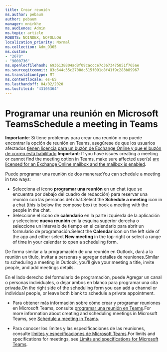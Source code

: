 ```yaml
---
title: Crear reunión
ms.author: pebaum
author: pebaum
manager: mnirkhe
ms.audience: Admin
ms.topic: article
ROBOTS: NOINDEX, NOFOLLOW
localization_priority: Normal
ms.collection: Adm_O365
ms.custom:
- "2678"
- "9000736"
ms.openlocfilehash: 6936138804ad8f09caccce7c3673475851f765ae
ms.sourcegitcommit: 83c644c35c2700dc515f091c8f41f9c283b89967
ms.translationtype: MT
ms.contentlocale: es-ES
ms.lasthandoff: 04/02/2020
ms.locfileid: "43105364"
---
```

# <a name="schedule-a-meeting-in-teams"></a><span data-ttu-id="f423e-102">Programar una reunión en Microsoft Teams</span><span class="sxs-lookup"><span data-stu-id="f423e-102">Schedule a meeting in Teams</span></span>

<span data-ttu-id="f423e-103">**Importante**: Si tiene problemas para crear una reunión o no puede encontrar la opción de reunión en Teams, asegúrese de que los usuarios afectados [tienen licencia para un buzón de Exchange Online y que el buzón de correo está habilitado](https://docs.microsoft.com/exchange/recipients-in-exchange-online/create-user-mailboxes).</span><span class="sxs-lookup"><span data-stu-id="f423e-103">**Important**: If you have issues creating a meeting or cannot find the meeting option in Teams, make sure affected user(s) [are licensed for an Exchange Online mailbox and the mailbox is enabled](https://docs.microsoft.com/exchange/recipients-in-exchange-online/create-user-mailboxes).</span></span>

<span data-ttu-id="f423e-104">Puede programar una reunión de dos maneras:</span><span class="sxs-lookup"><span data-stu-id="f423e-104">You can schedule a meeting in two ways:</span></span> 

- <span data-ttu-id="f423e-105">Selecciona el icono **programar una reunión** en un chat (que se encuentra por debajo del cuadro de redacción) para reservar una reunión con las personas del chat.</span><span class="sxs-lookup"><span data-stu-id="f423e-105">Select the **Schedule a meeting** icon in a chat (this is below the compose box) to book a meeting with the people in the chat.</span></span>
- <span data-ttu-id="f423e-106">Seleccione el icono de **calendario** en la parte izquierda de la aplicación y seleccione **nueva reunión** en la esquina superior derecha o seleccione un intervalo de tiempo en el calendario para abrir un formulario de programación.</span><span class="sxs-lookup"><span data-stu-id="f423e-106">Select the **Calendar** icon on the left side of the app and either select **New meeting** in the top-right or select a range of time in your calendar to open a scheduling form.</span></span>

<span data-ttu-id="f423e-107">De forma similar a la programación de una reunión en Outlook, dará a la reunión un título, invitar a personas y agregar detalles de reuniones.</span><span class="sxs-lookup"><span data-stu-id="f423e-107">Similar to scheduling a meeting in  Outlook, you'll give your meeting a title, invite people, and add meetings details.</span></span>

<span data-ttu-id="f423e-108">En el lado derecho del formulario de programación, puede Agregar un canal o personas individuales, o dejar ambos en blanco para programar una cita privada.</span><span class="sxs-lookup"><span data-stu-id="f423e-108">On the right side of the scheduling form you can add a channel or individual people, or leave both blank to schedule a private appointment.</span></span>

- <span data-ttu-id="f423e-109">Para obtener más información sobre cómo crear y programar reuniones en Microsoft Teams, consulte [programar una reunión en Teams](https://support.office.com/article/Schedule-a-meeting-in-Teams-943507a9-8583-4c58-b5d2-8ec8265e04e5).</span><span class="sxs-lookup"><span data-stu-id="f423e-109">For more information about creating and scheduling meetings in Microsoft Teams, see [Schedule a meeting in Teams](https://support.office.com/article/Schedule-a-meeting-in-Teams-943507a9-8583-4c58-b5d2-8ec8265e04e5).</span></span>

- <span data-ttu-id="f423e-110">Para conocer los límites y las especificaciones de las reuniones, consulte [límites y especificaciones de Microsoft Teams](https://docs.microsoft.com/microsoftteams/limits-specifications-teams#meetings-and-calls).</span><span class="sxs-lookup"><span data-stu-id="f423e-110">For limits and specifications for meetings, see [Limits and specifications for Microsoft Teams](https://docs.microsoft.com/microsoftteams/limits-specifications-teams#meetings-and-calls).</span></span>
